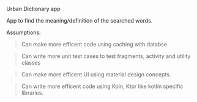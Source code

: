Urban Dictionary app

App to find the meaning/definition of the searched words.

Assumptions:

> Can make more efficent code using caching with databse

> Can write more unit test cases to test fragments, activity and utility classes

> Can make more efficent UI using material design concepts.

> Can write more efficent code using Koin, Ktor like kotlin specific libraries.
